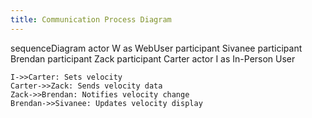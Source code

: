 ```yaml
---
title: Communication Process Diagram
---
```



sequenceDiagram
    actor W as WebUser
    participant Sivanee
    participant Brendan
    participant Zack
    participant Carter
  actor I as In-Person User
    
    I->>Carter: Sets velocity
    Carter->>Zack: Sends velocity data
    Zack->>Brendan: Notifies velocity change
    Brendan->>Sivanee: Updates velocity display
``` 